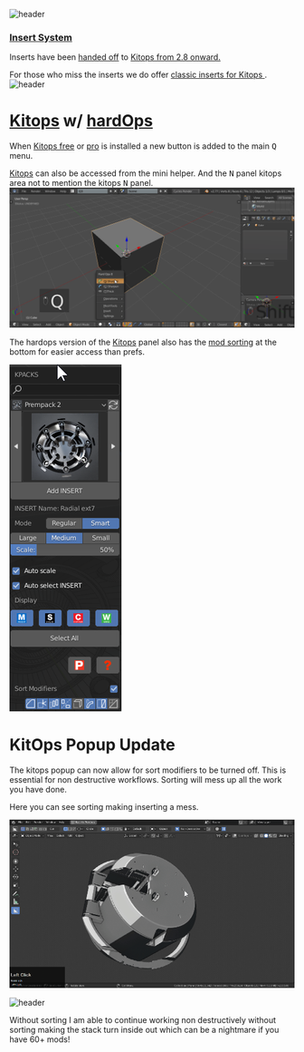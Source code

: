 ![header](img/banner.gif)

### [Insert System](https://masterxeon1001.com/2019/02/24/kitops-1-11-update-notes/)

Inserts have been [handed off](https://masterxeon1001.com/2019/02/24/kitops-1-11-update-notes/) to [Kitops from 2.8 onward.](https://gumroad.com/l/kitops)

For those who miss the inserts we do offer [classic inserts for Kitops ](https://gumroad.com/l/hopsclassicinserts).
![header](img/inserts/classic_inserts.gif)

# [Kitops](https://gumroad.com/l/kitops) w/ [hardOps](https://gumroad.com/l/hopsclassicinserts)

When [Kitops free](https://gumroad.com/l/kitops) or [pro](https://gumroad.com/l/kitopsprolite/) is installed a new button is added to the main <kbd>Q</kbd> menu.

[Kitops](https://gumroad.com/l/kitops) can also be accessed from the mini helper. And the <kbd>N</kbd> panel kitops area not to mention the kitops <kbd>N</kbd> panel.
![header](img/inserts/ins1.gif)

The hardops version of the [Kitops](https://gumroad.com/l/kitops) panel also has the [mod sorting](sorting.md) at the bottom for easier access than prefs.

![header](img/inserts/ins2.png)

# KitOps Popup Update

The kitops popup can now allow for sort modifiers to be turned off. This is essential for non destructive workflows. Sorting will mess up all the work you have done.

Here you can see sorting making inserting a mess.

![header](img/inserts/ins3.gif)

![header](img/inserts/ins4.gif)

Without sorting I am able to continue working non destructively without sorting making the stack turn inside out which can be a nightmare if you have 60+ mods!
